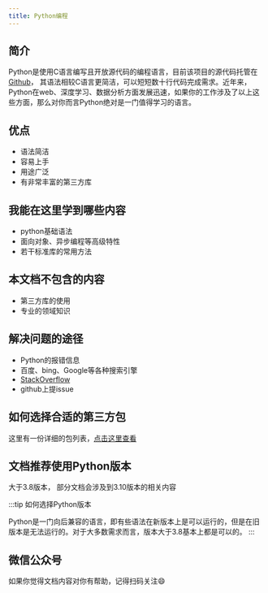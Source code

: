 ```yaml
---
title: Python编程
---
```


## 简介
Python是使用C语言编写且开放源代码的编程语言，目前该项目的源代码托管在[Github](https://github.com/python)， 其语法相较C语言更简洁，可以短短数十行代码完成需求。近年来，Python在web、深度学习、数据分析方面发展迅速，如果你的工作涉及了以上这些方面，那么对你而言Python绝对是一门值得学习的语言。

## 优点
- 语法简洁
- 容易上手
- 用途广泛
- 有非常丰富的第三方库

## 我能在这里学到哪些内容
- python基础语法
- 面向对象、异步编程等高级特性
- 若干标准库的常用方法

## 本文档不包含的内容
- 第三方库的使用
- 专业的领域知识


## 解决问题的途径
- Python的报错信息
- 百度、bing、Google等各种搜索引擎
- [StackOverflow](https://stackoverflow.com/)
- github上提issue

## 如何选择合适的第三方包
这里有一份详细的包列表，[点击这里查看](/python/third-part)


## 文档推荐使用Python版本

大于3.8版本， 部分文档会涉及到3.10版本的相关内容

:::tip 如何选择Python版本

Python是一门向后兼容的语言，即有些语法在新版本上是可以运行的，但是在旧版本是无法运行的。对于大多数需求而言，版本大于3.8基本上都是可以的。
:::


## 微信公众号
如果你觉得文档内容对你有帮助，记得扫码关注😄
